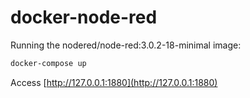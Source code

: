 # docker-node-red

Running the nodered/node-red:3.0.2-18-minimal image:

````bash
docker-compose up
````

Access [http://127.0.0.1:1880](http://127.0.0.1:1880)
